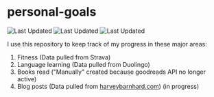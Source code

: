 # personal-goals
![Last Updated](https://img.shields.io/date/1614390407?color=FC4C02&label=Fitness%20Updated&logo=strava)
![Last Updated](https://img.shields.io/date/1614390407?color=7ac70c&label=Language%20Updated&logo=duolingo)
![Last Updated](https://img.shields.io/date/1614390407?color=e9e5cd&label=Books%20Updated&logo=goodreads)

I use this repository to keep track of my progress in these major areas:

1. Fitness (Data pulled from Strava)
2. Language learning (Data pulled from Duolingo)
3. Books read ("Manually" created because goodreads API no longer active)
4. Blog posts (Data pulled from [harveybarnhard.com](https://harveybarnhard.com)) (in progress)
